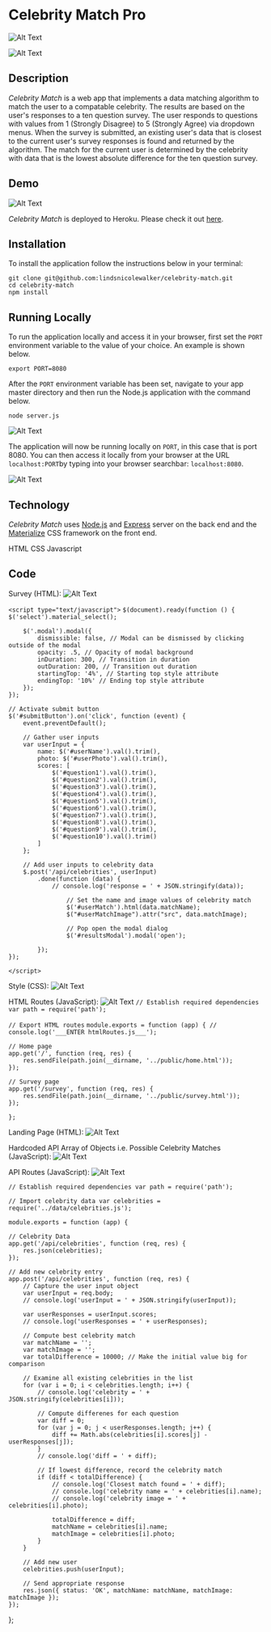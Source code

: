 

# Celebrity Match Pro

![Alt Text](https://media.giphy.com/media/wt0eFnCJXkA4VWDe3c/giphy.gif)

![Alt Text](https://media.giphy.com/media/mx78BsH37DQ8OmCojz/giphy.gif)

## Description

*Celebrity Match* is a web app that implements a data matching algorithm to match the user to a compatable celebrity. The results are based on the user's responses to a ten question survey. The user responds to questions with values from 1 (Strongly Disagree) to 5 (Strongly Agree) via dropdown menus. When the survey is submitted, an existing user's data that is closest to the current user's survey responses is found and returned by the algorithm. The match for the current user is determined by the celebrity with data that is the lowest absolute difference for the ten question survey.



## Demo
	
![Alt Text](https://media.giphy.com/media/2vjOI0AGhSK45iTcbr/giphy.gif)

*Celebrity Match* is deployed to Heroku. Please check it out [here](https://celebrity-match.herokuapp.com/).

## Installation

To install the application follow the instructions below in your terminal:

	git clone git@github.com:lindsnicolewalker/celebrity-match.git
	cd celebrity-match
	npm install
	
## Running Locally

To run the application locally and access it in your browser, first set the `PORT` environment variable to the value of your choice. An example is shown below.

	export PORT=8080
	
After the `PORT` environment variable has been set, navigate to your app master directory and then run the Node.js application with the command below.

	node server.js
![Alt Text](https://media.giphy.com/media/2sYEw141AbG9R57DRd/giphy.gif)	

The application will now be running locally on `PORT`, in this case that is port 8080. You can then access it locally from your browser at the URL `localhost:PORT`by typing into your browser searchbar: `localhost:8080`.

![Alt Text](https://media.giphy.com/media/e7QOmaAA6fzxxOcGc6/giphy.gif)

## Technology

*Celebrity Match* uses [Node.js](https://nodejs.org/en/) and [Express](https://expressjs.com/) server on the back end and the [Materialize](http://materializecss.com/) CSS framework on the front end.

HTML
CSS
Javascript

## Code

Survey (HTML):
![Alt Text](https://media.giphy.com/media/1qfa8qFatMO5HLCu6z/giphy.gif)


`<script type="text/javascript">`
    `$(document).ready(function () {
        $('select').material_select();`

        $('.modal').modal({
            dismissible: false, // Modal can be dismissed by clicking outside of the modal
            opacity: .5, // Opacity of modal background
            inDuration: 300, // Transition in duration
            outDuration: 200, // Transition out duration
            startingTop: '4%', // Starting top style attribute
            endingTop: '10%' // Ending top style attribute
        });
    });

    // Activate submit button
    $('#submitButton').on('click', function (event) {
        event.preventDefault();

        // Gather user inputs
        var userInput = {
            name: $('#userName').val().trim(),
            photo: $('#userPhoto').val().trim(),
            scores: [
                $('#question1').val().trim(),
                $('#question2').val().trim(),
                $('#question3').val().trim(),
                $('#question4').val().trim(),
                $('#question5').val().trim(),
                $('#question6').val().trim(),
                $('#question7').val().trim(),
                $('#question8').val().trim(),
                $('#question9').val().trim(),
                $('#question10').val().trim()
            ]
        };

        // Add user inputs to celebrity data
        $.post('/api/celebrities', userInput)
            .done(function (data) {
				// console.log('response = ' + JSON.stringify(data));

					// Set the name and image values of celebrity match
					$('#userMatch').html(data.matchName);
					$("#userMatchImage").attr("src", data.matchImage);

					// Pop open the modal dialog
					$('#resultsModal').modal('open');
				
            });
    });
`</script>`

Style (CSS):
![Alt Text](https://media.giphy.com/media/7vAhGi5HQeDojyqHlu/giphy.gif)	

HTML Routes (JavaScript):
![Alt Text](https://media.giphy.com/media/29pUQheyWfN1vwL66N/giphy.gif)	
`// Establish required dependencies
var path = require('path');`

`// Export HTML routes`
`module.exports = function (app) {
	// console.log('___ENTER htmlRoutes.js___');`

	// Home page
	app.get('/', function (req, res) {
		res.sendFile(path.join(__dirname, '../public/home.html'));
	});

	// Survey page
	app.get('/survey', function (req, res) {
		res.sendFile(path.join(__dirname, '../public/survey.html'));
	});
`};`

Landing Page (HTML):
![Alt Text](https://media.giphy.com/media/5QSrI3K8EERLjdo0Ht/giphy.gif)	

Hardcoded API Array of Objects i.e. Possible Celebrity Matches (JavaScript):
![Alt Text](https://media.giphy.com/media/AhvpCJvPO0aAJf3AE7/giphy.gif)	

API Routes (JavaScript):
![Alt Text](https://media.giphy.com/media/YWoAga1BzjZXB2KyCT/giphy.gif)

`// Establish required dependencies
var path = require('path');`

`// Import celebrity data
var celebrities = require('../data/celebrities.js');`

`module.exports = function (app) {`

	// Celebrity Data
	app.get('/api/celebrities', function (req, res) {
		res.json(celebrities);
	});

	// Add new celebrity entry
	app.post('/api/celebrities', function (req, res) {
		// Capture the user input object
		var userInput = req.body;
		// console.log('userInput = ' + JSON.stringify(userInput));

		var userResponses = userInput.scores;
		// console.log('userResponses = ' + userResponses);

		// Compute best celebrity match
		var matchName = '';
		var matchImage = '';
		var totalDifference = 10000; // Make the initial value big for comparison

		// Examine all existing celebrities in the list
		for (var i = 0; i < celebrities.length; i++) {
			// console.log('celebrity = ' + JSON.stringify(celebrities[i]));

			// Compute differenes for each question
			var diff = 0;
			for (var j = 0; j < userResponses.length; j++) {
				diff += Math.abs(celebrities[i].scores[j] - userResponses[j]);
			}
			// console.log('diff = ' + diff);

			// If lowest difference, record the celebrity match
			if (diff < totalDifference) {
				// console.log('Closest match found = ' + diff);
				// console.log('celebrity name = ' + celebrities[i].name);
				// console.log('celebrity image = ' + celebrities[i].photo);

				totalDifference = diff;
				matchName = celebrities[i].name;
				matchImage = celebrities[i].photo;
			}
		}

		// Add new user
		celebrities.push(userInput);

		// Send appropriate response
		res.json({ status: 'OK', matchName: matchName, matchImage: matchImage });
	});
};
